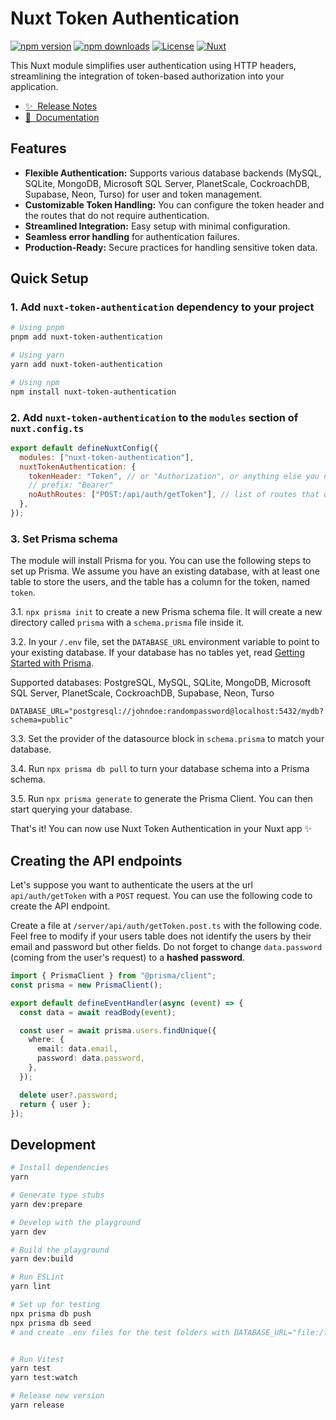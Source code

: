 # Nuxt Token Authentication

[![npm version][npm-version-src]][npm-version-href]
[![npm downloads][npm-downloads-src]][npm-downloads-href]
[![License][license-src]][license-href]
[![Nuxt][nuxt-src]][nuxt-href]

This Nuxt module simplifies user authentication using HTTP headers, streamlining the integration of token-based authorization into your application.

- [✨ &nbsp;Release Notes](/CHANGELOG.md)
  <!-- - [🏀 Online playground](https://stackblitz.com/github/your-org/nuxt-token-authentication?file=playground%2Fapp.vue) -->
- [📖 &nbsp;Documentation](https://github.com/rrd108/nuxt-token-authentication)

## Features

- **Flexible Authentication:** Supports various database backends (MySQL, SQLite, MongoDB, Microsoft SQL Server, PlanetScale, CockroachDB, Supabase, Neon, Turso) for user and token management.
- **Customizable Token Handling:** You can configure the token header and the routes that do not require authentication.
- **Streamlined Integration:** Easy setup with minimal configuration.
- **Seamless error handling** for authentication failures.
- **Production-Ready:** Secure practices for handling sensitive token data.

## Quick Setup

### 1. Add `nuxt-token-authentication` dependency to your project

```bash
# Using pnpm
pnpm add nuxt-token-authentication

# Using yarn
yarn add nuxt-token-authentication

# Using npm
npm install nuxt-token-authentication
```

### 2. Add `nuxt-token-authentication` to the `modules` section of `nuxt.config.ts`

```js
export default defineNuxtConfig({
  modules: ["nuxt-token-authentication"],
  nuxtTokenAuthentication: {
    tokenHeader: "Token", // or "Authorization", or anything else you use for the header
    // prefix: "Bearer"
    noAuthRoutes: ["POST:/api/auth/getToken"], // list of routes that do not require authentication
  },
});
```

### 3. Set Prisma schema

The module will install Prisma for you. You can use the following steps to set up Prisma. We assume you have an existing database, with at least one table to store the users, and the table has a column for the token, named `token`.

3.1. `npx prisma init` to create a new Prisma schema file. It will create a new directory called `prisma` with a `schema.prisma` file inside it.

3.2. In your `/.env` file, set the `DATABASE_URL` environment variable to point to your existing database. If your database has no tables yet, read [Getting Started with Prisma](https://pris.ly/d/getting-started).

Supported databases: PostgreSQL, MySQL, SQLite, MongoDB, Microsoft SQL Server, PlanetScale, CockroachDB, Supabase, Neon, Turso

```env
DATABASE_URL="postgresql://johndoe:randompassword@localhost:5432/mydb?schema=public"
```

3.3. Set the provider of the datasource block in `schema.prisma` to match your database.

3.4. Run `npx prisma db pull` to turn your database schema into a Prisma schema.

3.5. Run `npx prisma generate` to generate the Prisma Client. You can then start querying your database.

That's it! You can now use Nuxt Token Authentication in your Nuxt app ✨

## Creating the API endpoints

Let's suppose you want to authenticate the users at the url `api/auth/getToken` with a `POST` request. You can use the following code to create the API endpoint.

Create a file at `/server/api/auth/getToken.post.ts` with the following code. Feel free to modify if your users table does not identify the users by their email and password but other fields.
Do not forget to change `data.password` (coming from the user's request) to a **hashed password**.

```ts
import { PrismaClient } from "@prisma/client";
const prisma = new PrismaClient();

export default defineEventHandler(async (event) => {
  const data = await readBody(event);

  const user = await prisma.users.findUnique({
    where: {
      email: data.email,
      password: data.password,
    },
  });

  delete user?.password;
  return { user };
});
```

## Development

```bash
# Install dependencies
yarn

# Generate type stubs
yarn dev:prepare

# Develop with the playground
yarn dev

# Build the playground
yarn dev:build

# Run ESLint
yarn lint

# Set up for testing
npx prisma db push
npx prisma db seed
# and create .env files for the test folders with DATABASE_URL="file:/fullPath/prisma/dev.db"


# Run Vitest
yarn test
yarn test:watch

# Release new version
yarn release
```

<!-- Badges -->

[npm-version-src]: https://img.shields.io/npm/v/nuxt-token-authentication/latest.svg?style=flat&colorA=020420&colorB=00DC82
[npm-version-href]: https://npmjs.com/package/nuxt-token-authentication
[npm-downloads-src]: https://img.shields.io/npm/dm/nuxt-token-authentication.svg?style=flat&colorA=020420&colorB=00DC82
[npm-downloads-href]: https://npmjs.com/package/nuxt-token-authentication
[license-src]: https://img.shields.io/npm/l/nuxt-token-authentication.svg?style=flat&colorA=020420&colorB=00DC82
[license-href]: https://npmjs.com/package/nuxt-token-authentication
[nuxt-src]: https://img.shields.io/badge/Nuxt-020420?logo=nuxt.js
[nuxt-href]: https://nuxt.com
